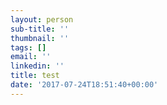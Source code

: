 ```yaml
---
layout: person
sub-title: ''
thumbnail: ''
tags: []
email: ''
linkedin: ''
title: test
date: '2017-07-24T18:51:40+00:00'
---
```

